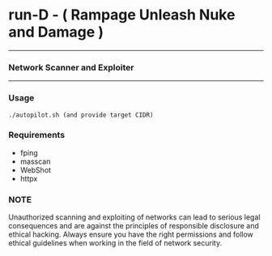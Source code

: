 # run-D - ( Rampage Unleash Nuke and Damage )
---
### Network Scanner and Exploiter
---

### Usage
```
./autopilot.sh (and provide target CIDR)
```

### Requirements
- fping
- masscan
- WebShot
- httpx

### NOTE
Unauthorized scanning and exploiting of networks can lead to serious legal consequences and are against the principles of responsible disclosure and ethical hacking. Always ensure you have the right permissions and follow ethical guidelines when working in the field of network security.
